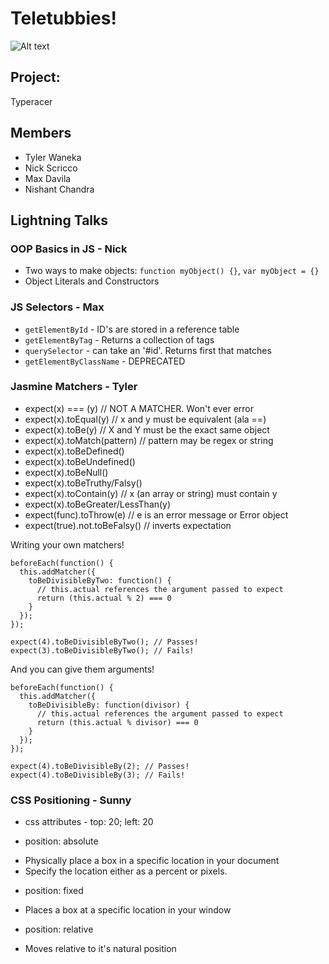 # Teletubbies!

![Alt text](http://adambeer.co.uk/wp-content/uploads/Teletubbies.jpg)

## Project:
Typeracer

## Members
* Tyler Waneka
* Nick Scricco
* Max Davila
* Nishant Chandra

## Lightning Talks

### OOP Basics in JS - Nick
* Two ways to make objects: `function myObject() {}`,
  `var myObject = {}`
* Object Literals and Constructors

### JS Selectors - Max
* `getElementById` - ID's are stored in a reference table
* `getElementByTag` - Returns a collection of tags
* `querySelector` - can take an '#id'. Returns first that matches
* `getElementByClassName` - DEPRECATED

### Jasmine Matchers - Tyler
* expect(x) === (y)    // NOT A MATCHER. Won't ever error
* expect(x).toEqual(y) // x and y must be equivalent (ala ==)
* expect(x).toBe(y)            // X and Y must be the exact same object
* expect(x).toMatch(pattern)   // pattern may be regex or string
* expect(x).toBeDefined()
* expect(x).toBeUndefined()
* expect(x).toBeNull()
* expect(x).toBeTruthy/Falsy()
* expect(x).toContain(y)       // x (an array or string) must contain y
* expect(x).toBeGreater/LessThan(y)
* expect(func).toThrow(e)      // e is an error message or Error object
* expect(true).not.toBeFalsy() // inverts expectation

Writing your own matchers!

```
beforeEach(function() {
  this.addMatcher({
    toBeDivisibleByTwo: function() {
      // this.actual references the argument passed to expect
      return (this.actual % 2) === 0
    }
  });
});

expect(4).toBeDivisibleByTwo(); // Passes!
expect(3).toBeDivisibleByTwo(); // Fails!
```

And you can give them arguments!

```
beforeEach(function() {
  this.addMatcher({
    toBeDivisibleBy: function(divisor) {
      // this.actual references the argument passed to expect
      return (this.actual % divisor) === 0
    }
  });
});

expect(4).toBeDivisibleBy(2); // Passes!
expect(4).toBeDivisibleBy(3); // Fails!
```

### CSS Positioning - Sunny
- css attributes - top: 20; left: 20
* position: absolute
- Physically place a box in a specific location in your document
- Specify the location either as a percent or pixels.
* position: fixed
- Places a box at a specific location in your window
* position: relative
- Moves relative to it's natural position

